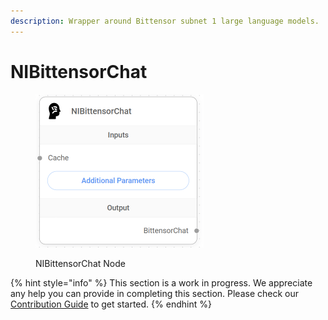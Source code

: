 ```yaml
---
description: Wrapper around Bittensor subnet 1 large language models.
---
```


# NIBittensorChat

<figure><img src="../../../.gitbook/assets/image (42).png" alt="" width="269"><figcaption><p>NIBittensorChat Node</p></figcaption></figure>

{% hint style="info" %}
This section is a work in progress. We appreciate any help you can provide in completing this section. Please check our [Contribution Guide](https://toi500.gitbook.io/flowise-docs/contributing) to get started.
{% endhint %}
